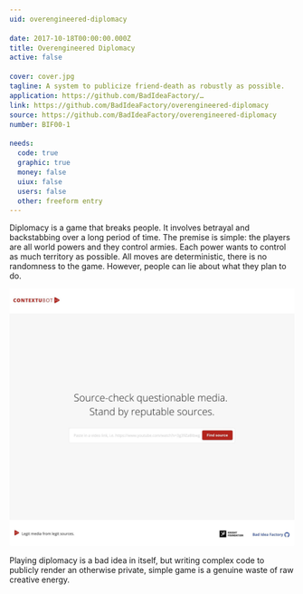 ```yaml
---
uid: overengineered-diplomacy

date: 2017-10-18T00:00:00.000Z
title: Overengineered Diplomacy
active: false

cover: cover.jpg
tagline: A system to publicize friend-death as robustly as possible.
application: https://github.com/BadIdeaFactory/…
link: https://github.com/BadIdeaFactory/overengineered-diplomacy
source: https://github.com/BadIdeaFactory/overengineered-diplomacy
number: BIF00-1

needs:
  code: true
  graphic: true
  money: false
  uiux: false
  users: false
  other: freeform entry
---
```


Diplomacy is a game that breaks people. It involves betrayal and backstabbing over a long period of time. The premise is simple: the players are all world powers and they control armies. Each power wants to control as much territory as possible. All moves are deterministic, there is no randomness to the game. However, people can lie about what they plan to do.

![](image-01.jpg)

Playing diplomacy is a bad idea in itself, but writing complex code to publicly render an otherwise private, simple game is a genuine waste of raw creative energy.
